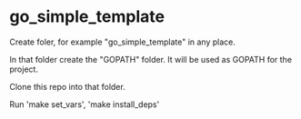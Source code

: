 # go_simple_template
Create foler, for example "go_simple_template" in any place.

In that folder create the "GOPATH" folder. It will be used as GOPATH for the project.

Clone this repo into that folder.

Run 'make set_vars', 'make install_deps'

